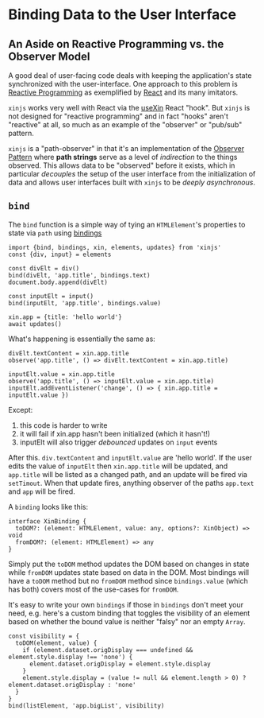 # Binding Data to the User Interface

## An Aside on Reactive Programming vs. the Observer Model

A good deal of user-facing code deals with keeping the application's
state synchronized with the user-interface. One approach to this problem
is [Reactive Programming](https://en.wikipedia.org/wiki/Reactive_programming) 
as exemplified by [React](https://reactjs.org) and its many imitators.

`xinjs` works very well with React via the [useXin](./useXin.md) React "hook".
But `xinjs` is not designed for "reactive programming" and in fact "hooks" aren't
"reactive" at all, so much as an example of the "observer" or "pub/sub" pattern.

`xinjs` is a "path-observer" in that it's an implementation of the 
[Observer Pattern](https://en.wikipedia.org/wiki/Observer_pattern)
where **path strings** serve as a level of *indirection* to the things observed. 
This allows data to be "observed" before it exists, which in particular *decouples* the setup
of the user interface from the initialization of data and allows user interfaces
built with `xinjs` to be *deeply asynchronous*.

## `bind`

The `bind` function is a simple way of tying an `HTMLElement`'s properties to
state via `path` using [bindings](bindings.md)

    import {bind, bindings, xin, elements, updates} from 'xinjs'
    const {div, input} = elements

    const divElt = div()
    bind(divElt, 'app.title', bindings.text)
    document.body.append(divElt)

    const inputElt = input()
    bind(inputElt, 'app.title', bindings.value)

    xin.app = {title: 'hello world'}
    await updates()

What's happening is essentially the same as:

    divElt.textContent = xin.app.title
    observe('app.title', () => divElt.textContent = xin.app.title)

    inputElt.value = xin.app.title
    observe('app.title', () => inputElt.value = xin.app.title)
    inputElt.addEventListener('change', () => { xin.app.title = inputElt.value })

Except:

1. this code is harder to write
2. it will fail if xin.app hasn't been initialized (which it hasn't!)
3. inputElt will also trigger *debounced* updates on `input` events

After this. `div.textContent` and `inputElt.value` are 'hello world'.
If the user edits the value of `inputElt` then `xin.app.title` will
be updated, and `app.title` will be listed as a changed path, and
an update will be fired via `setTimout`. When that update fires,
anything observer of the paths `app.text` and `app` will be fired.

A `binding` looks like this:

    interface XinBinding {
      toDOM?: (element: HTMLElement, value: any, options?: XinObject) => void
      fromDOM?: (element: HTMLElement) => any
    }

Simply put the `toDOM` method updates the DOM based on changes in state
while `fromDOM` updates state based on data in the DOM. Most bindings
will have a `toDOM` method but no `fromDOM` method since `bindings.value`
(which has both) covers most of the use-cases for `fromDOM`.

It's easy to write your own `bindings` if those in `bindings` don't meet your 
need, e.g. here's a custom binding that toggles the visibility of an element 
based on whether the bound value is neither "falsy" nor an empty `Array`.

    const visibility = {
      toDOM(element, value) {
        if (element.dataset.origDisplay === undefined && element.style.display !== 'none') {
          element.dataset.origDisplay = element.style.display
        }
        element.style.display = (value != null && element.length > 0) ? element.dataset.origDisplay : 'none'
      }
    }
    bind(listElement, 'app.bigList', visibility)

